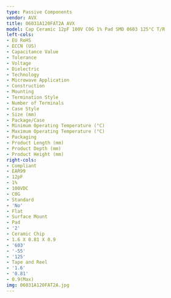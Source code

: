 ```yaml
---
type: Passive Components
vendor: AVX
title: 06031A120FAT2A AVX
model: Cap Ceramic 12pF 100V C0G 1% Pad SMD 0603 125°C T/R
left-cols:
- EU RoHS
- ECCN (US)
- Capacitance Value
- Tolerance
- Voltage
- Dielectric
- Technology
- Microwave Application
- Construction
- Mounting
- Termination Style
- Number of Terminals
- Case Style
- Size (mm)
- Package/Case
- Minimum Operating Temperature (°C)
- Maximum Operating Temperature (°C)
- Packaging
- Product Length (mm)
- Product Depth (mm)
- Product Height (mm)
right-cols:
- Compliant
- EAR99
- 12pF
- 1%
- 100VDC
- C0G
- Standard
- 'No'
- Flat
- Surface Mount
- Pad
- '2'
- Ceramic Chip
- 1.6 X 0.81 X 0.9
- '603'
- '-55'
- '125'
- Tape and Reel
- '1.6'
- '0.81'
- 0.9(Max)
img: 06031A120FAT2A.jpg
---
```

